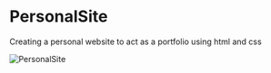 # PersonalSite
 Creating a personal website to act as a portfolio using html and css
 
![PersonalSite](https://user-images.githubusercontent.com/39803522/204115342-7399254c-6fa1-48a1-860e-9bcfd47557e6.jpg)
